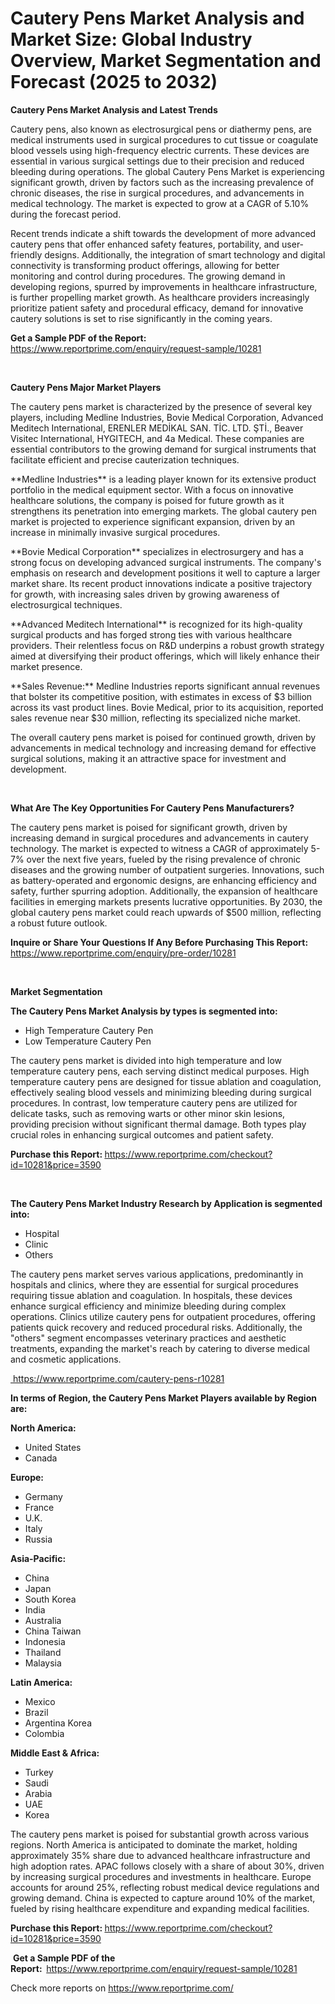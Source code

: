 <p><h1>Cautery Pens Market Analysis and Market Size: Global Industry Overview, Market Segmentation and Forecast (2025 to 2032)</h1></p><p><strong>Cautery Pens Market Analysis and Latest Trends</strong></p>
<p><p>Cautery pens, also known as electrosurgical pens or diathermy pens, are medical instruments used in surgical procedures to cut tissue or coagulate blood vessels using high-frequency electric currents. These devices are essential in various surgical settings due to their precision and reduced bleeding during operations. The global Cautery Pens Market is experiencing significant growth, driven by factors such as the increasing prevalence of chronic diseases, the rise in surgical procedures, and advancements in medical technology. The market is expected to grow at a CAGR of 5.10% during the forecast period. </p><p>Recent trends indicate a shift towards the development of more advanced cautery pens that offer enhanced safety features, portability, and user-friendly designs. Additionally, the integration of smart technology and digital connectivity is transforming product offerings, allowing for better monitoring and control during procedures. The growing demand in developing regions, spurred by improvements in healthcare infrastructure, is further propelling market growth. As healthcare providers increasingly prioritize patient safety and procedural efficacy, demand for innovative cautery solutions is set to rise significantly in the coming years.</p></p>
<p><strong>Get a Sample PDF of the Report:&nbsp;</strong> <a href="https://www.reportprime.com/enquiry/request-sample/10281?utm_campaign=3135&utm_medium=2&utm_source=Github&utm_content=ia&utm_term=20032025&utm_id=cautery-pens">https://www.reportprime.com/enquiry/request-sample/10281</a></p>
<p>&nbsp;</p>
<p><strong>Cautery Pens Major Market Players</strong></p>
<p><p>The cautery pens market is characterized by the presence of several key players, including Medline Industries, Bovie Medical Corporation, Advanced Meditech International, ERENLER MEDİKAL SAN. TİC. LTD. ŞTİ., Beaver Visitec International, HYGITECH, and 4a Medical. These companies are essential contributors to the growing demand for surgical instruments that facilitate efficient and precise cauterization techniques.</p><p>**Medline Industries** is a leading player known for its extensive product portfolio in the medical equipment sector. With a focus on innovative healthcare solutions, the company is poised for future growth as it strengthens its penetration into emerging markets. The global cautery pen market is projected to experience significant expansion, driven by an increase in minimally invasive surgical procedures.</p><p>**Bovie Medical Corporation** specializes in electrosurgery and has a strong focus on developing advanced surgical instruments. The company's emphasis on research and development positions it well to capture a larger market share. Its recent product innovations indicate a positive trajectory for growth, with increasing sales driven by growing awareness of electrosurgical techniques.</p><p>**Advanced Meditech International** is recognized for its high-quality surgical products and has forged strong ties with various healthcare providers. Their relentless focus on R&D underpins a robust growth strategy aimed at diversifying their product offerings, which will likely enhance their market presence.</p><p>**Sales Revenue:** Medline Industries reports significant annual revenues that bolster its competitive position, with estimates in excess of $3 billion across its vast product lines. Bovie Medical, prior to its acquisition, reported sales revenue near $30 million, reflecting its specialized niche market.</p><p>The overall cautery pens market is poised for continued growth, driven by advancements in medical technology and increasing demand for effective surgical solutions, making it an attractive space for investment and development.</p></p>
<p>&nbsp;</p>
<p><strong>What Are The Key Opportunities For Cautery Pens Manufacturers?</strong></p>
<p><p>The cautery pens market is poised for significant growth, driven by increasing demand in surgical procedures and advancements in cautery technology. The market is expected to witness a CAGR of approximately 5-7% over the next five years, fueled by the rising prevalence of chronic diseases and the growing number of outpatient surgeries. Innovations, such as battery-operated and ergonomic designs, are enhancing efficiency and safety, further spurring adoption. Additionally, the expansion of healthcare facilities in emerging markets presents lucrative opportunities. By 2030, the global cautery pens market could reach upwards of $500 million, reflecting a robust future outlook.</p></p>
<p><strong>Inquire or Share Your Questions If Any Before Purchasing This Report:</strong> <a href="https://www.reportprime.com/enquiry/pre-order/10281?utm_campaign=3135&utm_medium=2&utm_source=Github&utm_content=ia&utm_term=20032025&utm_id=cautery-pens">https://www.reportprime.com/enquiry/pre-order/10281</a></p>
<p>&nbsp;</p>
<p><strong>Market Segmentation</strong></p>
<p><strong>The Cautery Pens Market Analysis by types is segmented into:</strong></p>
<p><ul><li>High Temperature Cautery Pen</li><li>Low Temperature Cautery Pen</li></ul></p>
<p><p>The cautery pens market is divided into high temperature and low temperature cautery pens, each serving distinct medical purposes. High temperature cautery pens are designed for tissue ablation and coagulation, effectively sealing blood vessels and minimizing bleeding during surgical procedures. In contrast, low temperature cautery pens are utilized for delicate tasks, such as removing warts or other minor skin lesions, providing precision without significant thermal damage. Both types play crucial roles in enhancing surgical outcomes and patient safety.</p></p>
<p><strong>Purchase this Report:&nbsp;</strong><a href="https://www.reportprime.com/checkout?id=10281&price=3590&utm_campaign=3135&utm_medium=2&utm_source=Github&utm_content=ia&utm_term=20032025&utm_id=cautery-pens">https://www.reportprime.com/checkout?id=10281&price=3590</a></p>
<p>&nbsp;</p>
<p><strong>The Cautery Pens Market Industry Research by Application is segmented into:</strong></p>
<p><ul><li>Hospital</li><li>Clinic</li><li>Others</li></ul></p>
<p><p>The cautery pens market serves various applications, predominantly in hospitals and clinics, where they are essential for surgical procedures requiring tissue ablation and coagulation. In hospitals, these devices enhance surgical efficiency and minimize bleeding during complex operations. Clinics utilize cautery pens for outpatient procedures, offering patients quick recovery and reduced procedural risks. Additionally, the "others" segment encompasses veterinary practices and aesthetic treatments, expanding the market's reach by catering to diverse medical and cosmetic applications.</p></p>
<p><a href="https://www.reportprime.com/cautery-pens-r10281?utm_campaign=3135&utm_medium=2&utm_source=Github&utm_content=ia&utm_term=20032025&utm_id=cautery-pens">&nbsp;https://www.reportprime.com/cautery-pens-r10281</a></p>
<p><strong>In terms of Region, the Cautery Pens Market Players available by Region are:</strong></p>
<p>
    <p> <strong> North America: </strong>
        <ul>
            <li>United States</li>
            <li>Canada</li>
        </ul>
        </p> 
    <p> <strong> Europe: </strong>
        <ul>
            <li>Germany</li>
            <li>France</li>
            <li>U.K.</li>
            <li>Italy</li>
            <li>Russia</li>
        </ul>
        </p> 
    <p> <strong> Asia-Pacific: </strong>
        <ul>
            <li>China</li>
            <li>Japan</li>
            <li>South Korea</li>
            <li>India</li>
            <li>Australia</li>
            <li>China Taiwan</li>
            <li>Indonesia</li>
            <li>Thailand</li>
            <li>Malaysia</li>
        </ul>
        </p> 
    <p> <strong> Latin America: </strong>
        <ul>
            <li>Mexico</li>
            <li>Brazil</li>
            <li>Argentina Korea</li>
            <li>Colombia</li>
        </ul>
        </p> 
    <p> <strong> Middle East & Africa: </strong>
        <ul>
            <li>Turkey</li>
            <li>Saudi</li>
            <li>Arabia</li>
            <li>UAE</li>
            <li>Korea</li>
        </ul>
    </p>
    </p>
<p><p>The cautery pens market is poised for substantial growth across various regions. North America is anticipated to dominate the market, holding approximately 35% share due to advanced healthcare infrastructure and high adoption rates. APAC follows closely with a share of about 30%, driven by increasing surgical procedures and investments in healthcare. Europe accounts for around 25%, reflecting robust medical device regulations and growing demand. China is expected to capture around 10% of the market, fueled by rising healthcare expenditure and expanding medical facilities.</p></p>
<p><strong>Purchase this Report: </strong><a href="https://www.reportprime.com/checkout?id=10281&price=3590&utm_campaign=3135&utm_medium=2&utm_source=Github&utm_content=ia&utm_term=20032025&utm_id=cautery-pens">https://www.reportprime.com/checkout?id=10281&price=3590</a></p>
<p>&nbsp;<strong>Get a Sample PDF of the Report:&nbsp;&nbsp;</strong><a href="https://www.reportprime.com/enquiry/request-sample/10281?utm_campaign=3135&utm_medium=2&utm_source=Github&utm_content=ia&utm_term=20032025&utm_id=cautery-pens">https://www.reportprime.com/enquiry/request-sample/10281</a></p>
<p><strong></strong></p>
<p>Check more reports on <a href="https://www.reportprime.com/?utm_campaign=3135&utm_medium=2&utm_source=Github&utm_content=ia&utm_term=20032025&utm_id=cautery-pens">https://www.reportprime.com/</a></p>